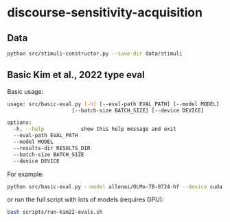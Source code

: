 # discourse-sensitivity-acquisition


## Data

```bash
python src/stimuli-constructor.py --save-dir data/stimuli
```

## Basic Kim et al., 2022 type eval


Basic usage:
```bash
usage: src/basic-eval.py [-h] [--eval-path EVAL_PATH] [--model MODEL] [--results-dir RESULTS_DIR]
                     [--batch-size BATCH_SIZE] [--device DEVICE]

options:
  -h, --help            show this help message and exit
  --eval-path EVAL_PATH
  --model MODEL
  --results-dir RESULTS_DIR
  --batch-size BATCH_SIZE
  --device DEVICE
```

For example:

```bash
python src/basic-eval.py --model allenai/OLMo-7B-0724-hf --device cuda:0 --batch-size 32 --eval_path data/stimuli/kim22-full.csv
```

or run the full script with lots of models (requires GPU):

```bash
bash scripts/run-kim22-evals.sh
```